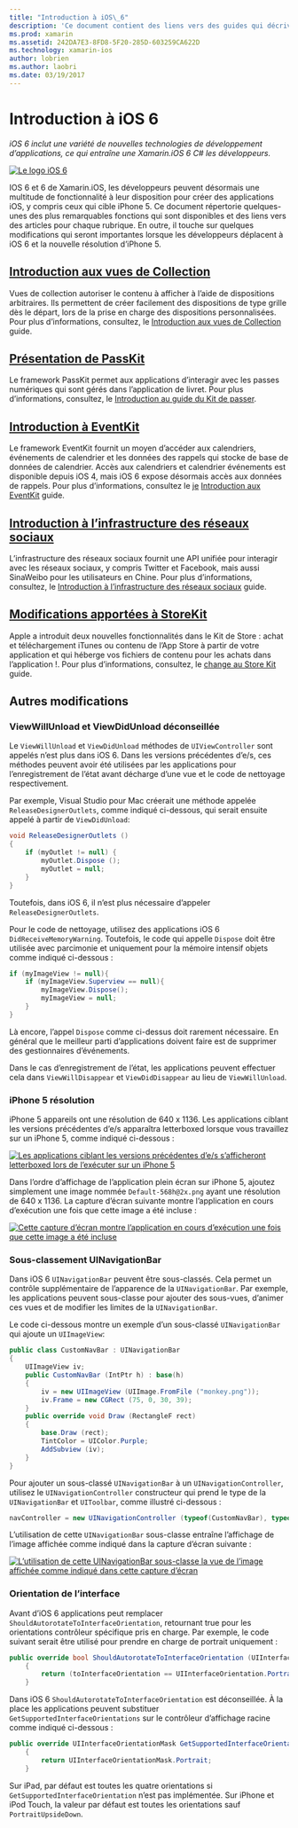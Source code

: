 ```yaml
---
title: "Introduction à iOS\_6"
description: 'Ce document contient des liens vers des guides qui décrivent les fonctionnalités introduites dans iOS 6. Vues de collection, PassKit, l’infrastructure des réseaux sociaux, et les modifications apportées à StoreKit sont tous abordées.'
ms.prod: xamarin
ms.assetid: 242DA7E3-8FD8-5F20-285D-603259CA622D
ms.technology: xamarin-ios
author: lobrien
ms.author: laobri
ms.date: 03/19/2017
---
```


# <a name="introduction-to-ios-6"></a>Introduction à iOS 6

_iOS 6 inclut une variété de nouvelles technologies de développement d’applications, ce qui entraîne une Xamarin.iOS 6 C# les développeurs._

[ ![](images/ios6-large.jpg "Le logo iOS 6")](images/ios6-large.jpg#lightbox)

IOS 6 et 6 de Xamarin.iOS, les développeurs peuvent désormais une multitude de fonctionnalité à leur disposition pour créer des applications iOS, y compris ceux qui cible iPhone 5.
Ce document répertorie quelques-unes des plus remarquables fonctions qui sont disponibles et des liens vers des articles pour chaque rubrique. En outre, il touche sur quelques modifications qui seront importantes lorsque les développeurs déplacent à iOS 6 et la nouvelle résolution d’iPhone 5.


## <a name="introduction-to-collection-viewsiosuser-interfacecontrolsuicollectionviewmd"></a>[Introduction aux vues de Collection](~/ios/user-interface/controls/uicollectionview.md)

Vues de collection autoriser le contenu à afficher à l’aide de dispositions arbitraires. Ils permettent de créer facilement des dispositions de type grille dès le départ, lors de la prise en charge des dispositions personnalisées. Pour plus d’informations, consultez, le [Introduction aux vues de Collection](~/ios/user-interface/controls/uicollectionview.md) [ ](~/ios/user-interface/controls/uicollectionview.md)guide.


## <a name="introduction-to-passkitiosplatformpasskitmd"></a>[Présentation de PassKit](~/ios/platform/passkit.md)

Le framework PassKit permet aux applications d’interagir avec les passes numériques qui sont gérés dans l’application de livret. Pour plus d’informations, consultez, le [Introduction au guide du Kit de passer](~/ios/platform/passkit.md).


##  <a name="introduction-to-eventkitiosplatformeventkitmd"></a>[Introduction à EventKit](~/ios/platform/eventkit.md)

Le framework EventKit fournit un moyen d’accéder aux calendriers, événements de calendrier et les données des rappels qui stocke de base de données de calendrier. Accès aux calendriers et calendrier événements est disponible depuis iOS 4, mais iOS 6 expose désormais accès aux données de rappels. Pour plus d’informations, consultez le [je](~/ios/platform/eventkit.md) [Introduction aux EventKit](~/ios/platform/eventkit.md) guide.


##  <a name="introduction-to-the-social-frameworkiosplatformsocial-frameworkmd"></a>[Introduction à l’infrastructure des réseaux sociaux](~/ios/platform/social-framework.md)

L’infrastructure des réseaux sociaux fournit une API unifiée pour interagir avec les réseaux sociaux, y compris Twitter et Facebook, mais aussi SinaWeibo pour les utilisateurs en Chine. Pour plus d’informations, consultez, le [Introduction à l’infrastructure des réseaux sociaux](~/ios/platform/social-framework.md) guide.


##  <a name="changes-to-storekitchanges-to-storekitmd"></a>[Modifications apportées à StoreKit](changes-to-storekit.md)

Apple a introduit deux nouvelles fonctionnalités dans le Kit de Store : achat et téléchargement iTunes ou contenu de l’App Store à partir de votre application et qui héberge vos fichiers de contenu pour les achats dans l’application !. Pour plus d’informations, consultez, le [change au Store Kit](changes-to-storekit.md) guide.


## <a name="other-changes"></a>Autres modifications


### <a name="viewwillunload-and-viewdidunload-deprecated"></a>ViewWillUnload et ViewDidUnload déconseillée

Le `ViewWillUnload` et `ViewDidUnload` méthodes de `UIViewController` sont appelés n’est plus dans iOS 6. Dans les versions précédentes d’e/s, ces méthodes peuvent avoir été utilisées par les applications pour l’enregistrement de l’état avant décharge d’une vue et le code de nettoyage respectivement.

Par exemple, Visual Studio pour Mac créerait une méthode appelée `ReleaseDesignerOutlets`, comme indiqué ci-dessous, qui serait ensuite appelé à partir de `ViewDidUnload`:

```csharp
void ReleaseDesignerOutlets ()
{
    if (myOutlet != null) {
        myOutlet.Dispose ();
        myOutlet = null;
    }
}
```

Toutefois, dans iOS 6, il n’est plus nécessaire d’appeler `ReleaseDesignerOutlets`.   
   
   
   
Pour le code de nettoyage, utilisez des applications iOS 6 `DidReceiveMemoryWarning`. Toutefois, le code qui appelle `Dispose` doit être utilisée avec parcimonie et uniquement pour la mémoire intensif objets comme indiqué ci-dessous :

```csharp
if (myImageView != null){
    if (myImageView.Superview == null){
        myImageView.Dispose();
        myImageView = null;
    }
}
```

Là encore, l’appel `Dispose` comme ci-dessus doit rarement nécessaire. En général que le meilleur parti d’applications doivent faire est de supprimer des gestionnaires d’événements.

Dans le cas d’enregistrement de l’état, les applications peuvent effectuer cela dans `ViewWillDisappear` et `ViewDidDisappear` au lieu de `ViewWillUnload`.


### <a name="iphone-5-resolution"></a>iPhone 5 résolution

iPhone 5 appareils ont une résolution de 640 x 1136. Les applications ciblant les versions précédentes d’e/s apparaîtra letterboxed lorsque vous travaillez sur un iPhone 5, comme indiqué ci-dessous :

 [![](images/01-letterboxed.png "Les applications ciblant les versions précédentes d’e/s s’afficheront letterboxed lors de l’exécuter sur un iPhone 5")](images/01-letterboxed.png#lightbox)

Dans l’ordre d’affichage de l’application plein écran sur iPhone 5, ajoutez simplement une image nommée `Default-568h@2x.png` ayant une résolution de 640 x 1136. La capture d’écran suivante montre l’application en cours d’exécution une fois que cette image a été incluse :

 [![](images/02-fullscreen.png "Cette capture d’écran montre l’application en cours d’exécution une fois que cette image a été incluse")](images/02-fullscreen.png#lightbox)

### <a name="subclassing-uinavigationbar"></a>Sous-classement UINavigationBar

Dans iOS 6 `UINavigationBar` peuvent être sous-classés. Cela permet un contrôle supplémentaire de l’apparence de la `UINavigationBar`. Par exemple, les applications peuvent sous-classe pour ajouter des sous-vues, d’animer ces vues et de modifier les limites de la `UINavigationBar`.

Le code ci-dessous montre un exemple d’un sous-classé `UINavigationBar` qui ajoute un `UIImageView`:

```csharp
public class CustomNavBar : UINavigationBar
{
    UIImageView iv;
    public CustomNavBar (IntPtr h) : base(h)
    {
        iv = new UIImageView (UIImage.FromFile ("monkey.png"));
        iv.Frame = new CGRect (75, 0, 30, 39);
    }
    public override void Draw (RectangleF rect)
    {
        base.Draw (rect);
        TintColor = UIColor.Purple;
        AddSubview (iv);
    }
}
```

Pour ajouter un sous-classé `UINavigationBar` à un `UINavigationController`, utilisez le `UINavigationController` constructeur qui prend le type de la `UINavigationBar` et `UIToolbar`, comme illustré ci-dessous :

```csharp
navController = new UINavigationController (typeof(CustomNavBar), typeof(UIToolbar));
```

L’utilisation de cette `UINavigationBar` sous-classe entraîne l’affichage de l’image affichée comme indiqué dans la capture d’écran suivante :

 [![](images/03-navbar.png "L’utilisation de cette UINavigationBar sous-classe la vue de l’image affichée comme indiqué dans cette capture d’écran")](images/03-navbar.png#lightbox)

### <a name="interface-orientation"></a>Orientation de l’interface

Avant d’iOS 6 applications peut remplacer `ShouldAutorotateToInterfaceOrientation`, retournant true pour les orientations contrôleur spécifique pris en charge. Par exemple, le code suivant serait être utilisé pour prendre en charge de portrait uniquement :

```csharp
public override bool ShouldAutorotateToInterfaceOrientation (UIInterfaceOrientation toInterfaceOrientation)
    {
        return (toInterfaceOrientation == UIInterfaceOrientation.Portrait);
    }
```

Dans iOS 6 `ShouldAutorotateToInterfaceOrientation` est déconseillée.
À la place les applications peuvent substituer `GetSupportedInterfaceOrientations` sur le contrôleur d’affichage racine comme indiqué ci-dessous :

```csharp
public override UIInterfaceOrientationMask GetSupportedInterfaceOrientations ()
    {
        return UIInterfaceOrientationMask.Portrait;
    }
```

Sur iPad, par défaut est toutes les quatre orientations si `GetSupportedInterfaceOrientation` n’est pas implémentée. Sur iPhone et iPod Touch, la valeur par défaut est toutes les orientations sauf `PortraitUpsideDown`.
